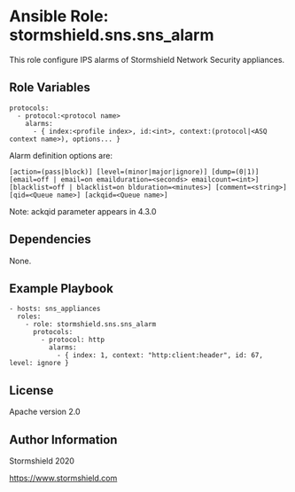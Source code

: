 Ansible Role: stormshield.sns.sns_alarm
=========

This role configure IPS alarms of Stormshield Network Security appliances.

Role Variables
--------------
    protocols:
      - protocol:<protocol name>
        alarms:
          - { index:<profile index>, id:<int>, context:(protocol|<ASQ context name>), options... }

Alarm definition options are:

    [action=(pass|block)] [level=(minor|major|ignore)] [dump=(0|1)] [email=off | email=on emailduration=<seconds> emailcount=<int>] [blacklist=off | blacklist=on blduration=<minutes>] [comment=<string>] [qid=<Queue name>] [ackqid=<Queue name>]

Note: ackqid parameter appears in 4.3.0

Dependencies
------------

None.

Example Playbook
----------------

    - hosts: sns_appliances
      roles:
        - role: stormshield.sns.sns_alarm
          protocols:
            - protocol: http
              alarms:
                - { index: 1, context: "http:client:header", id: 67, level: ignore }


License
-------

Apache version 2.0

Author Information
------------------

Stormshield 2020

https://www.stormshield.com
